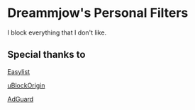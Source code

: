 # Dreammjow's Personal Filters
I block everything that I don't like.


## Special thanks to

[Easylist](https://github.com/easylist)

[uBlockOrigin](https://github.com/uBlockOrigin)

[AdGuard](https://github.com/adguard)